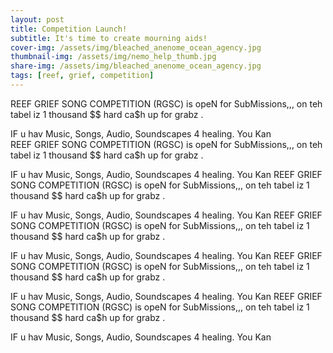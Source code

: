 ```yaml
---
layout: post
title: Competition Launch!
subtitle: It's time to create mourning aids!
cover-img: /assets/img/bleached_anenome_ocean_agency.jpg
thumbnail-img: /assets/img/nemo_help_thumb.jpg
share-img: /assets/img/bleached_anenome_ocean_agency.jpg
tags: [reef, grief, competition]
---
```

REEF GRIEF SONG COMPETITION (RGSC) is opeN for SubMissions,,,  on teh tabel iz 1 thousand $$ hard ca$h up for grabz .

IF u hav Music, Songs, Audio, Soundscapes 4 healing.  You Kan  
REEF GRIEF SONG COMPETITION (RGSC) is opeN for SubMissions,,,  on teh tabel iz 1 thousand $$ hard ca$h up for grabz .

IF u hav Music, Songs, Audio, Soundscapes 4 healing.  You Kan  REEF GRIEF SONG COMPETITION (RGSC) is opeN for SubMissions,,,  on teh tabel iz 1 thousand $$ hard ca$h up for grabz .

IF u hav Music, Songs, Audio, Soundscapes 4 healing.  You Kan  REEF GRIEF SONG COMPETITION (RGSC) is opeN for SubMissions,,,  on teh tabel iz 1 thousand $$ hard ca$h up for grabz .

IF u hav Music, Songs, Audio, Soundscapes 4 healing.  You Kan  REEF GRIEF SONG COMPETITION (RGSC) is opeN for SubMissions,,,  on teh tabel iz 1 thousand $$ hard ca$h up for grabz .

IF u hav Music, Songs, Audio, Soundscapes 4 healing.  You Kan  REEF GRIEF SONG COMPETITION (RGSC) is opeN for SubMissions,,,  on teh tabel iz 1 thousand $$ hard ca$h up for grabz .

IF u hav Music, Songs, Audio, Soundscapes 4 healing.  You Kan  